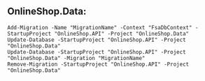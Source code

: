## OnlineShop.Data:
	Add-Migration -Name "MigrationName" -Context "FsaDbContext" -StartupProject "OnlineShop.API" -Project "OnlineShop.Data"
	Update-Database -StartupProject "OnlineShop.API" -Project "OnlineShop.Data"
	Update-Database -StartupProject "OnlineShop.API" -Project "OnlineShop.Data" -Migration "MigrationName"
	Remove-Migration -StartupProject "OnlineShop.API" -Project "OnlineShop.Data"
